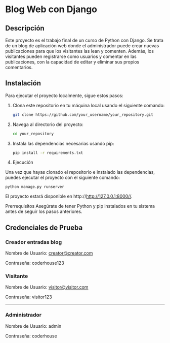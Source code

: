 # Blog Web con Django

## Descripción

Este proyecto es el trabajo final de un curso de Python con Django. Se trata de un blog de aplicación web donde el administrador puede crear nuevas publicaciones para que los visitantes las lean y comenten. Además, los visitantes pueden registrarse como usuarios y comentar en las publicaciones, con la capacidad de editar y eliminar sus propios comentarios.

## Instalación

Para ejecutar el proyecto localmente, sigue estos pasos:

1. Clona este repositorio en tu máquina local usando el siguiente comando:

   ```bash
   git clone https://github.com/your_username/your_repository.git

2. Navega al directorio del proyecto:

    ```bash
    cd your_repository

3. Instala las dependencias necesarias usando pip:

    ```bash
    pip install -r requirements.txt

4. Ejecución

Una vez que hayas clonado el repositorio e instalado las dependencias, puedes ejecutar el proyecto con el siguiente comando:

    python manage.py runserver

El proyecto estará disponible en http://http://127.0.0.1:8000//.

Prerrequisitos
Asegúrate de tener Python y pip instalados en tu sistema antes de seguir los pasos anteriores.

## Credenciales de Prueba

### Creador entradas blog

Nombre de Usuario: creator@creator.com

Contraseña: coderhouse123

### Visitante

Nombre de Usuario: visitor@visitor.com

Contraseña: visitor123

----------------

### Administrador

Nombre de Usuario: admin

Contraseña: coderhouse

